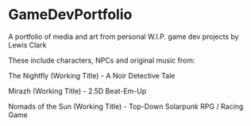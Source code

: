 # GameDevPortfolio
A portfolio of media and art from personal W.I.P. game dev projects by Lewis Clark

These include characters, NPCs and original music from:

The Nightfly (Working Title) - A Noir Detective Tale

Mirazh (Working Title) - 2.5D Beat-Em-Up

Nomads of the Sun (Working Title) - Top-Down Solarpunk RPG / Racing Game

